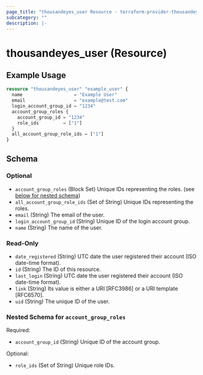 ```yaml
---
page_title: "thousandeyes_user Resource - terraform-provider-thousandeyes"
subcategory: ""
description: |-
---
```


# thousandeyes_user (Resource)



## Example Usage

```terraform
resource "thousandeyes_user" "example_user" {
  name                   = "Example User"
  email                  = "example@test.com"
  login_account_group_id = "1234"
  account_group_roles {
    account_group_id = "1234"
    role_ids         = ["1"]
  }
  all_account_group_role_ids = ["1"]
}
```

<!-- schema generated by tfplugindocs -->
## Schema

### Optional

- `account_group_roles` (Block Set) Unique IDs representing the roles. (see [below for nested schema](#nestedblock--account_group_roles))
- `all_account_group_role_ids` (Set of String) Unique IDs representing the roles.
- `email` (String) The email of the user.
- `login_account_group_id` (String) Unique ID of the login account group.
- `name` (String) The name of the user.

### Read-Only

- `date_registered` (String) UTC date the user registered their account (ISO date-time format).
- `id` (String) The ID of this resource.
- `last_login` (String) UTC date the user registered their account (ISO date-time format).
- `link` (String) Its value is either a URI [RFC3986] or a URI template [RFC6570].
- `uid` (String) The unique ID of the user.

<a id="nestedblock--account_group_roles"></a>
### Nested Schema for `account_group_roles`

Required:

- `account_group_id` (String) Unique ID of the account group.

Optional:

- `role_ids` (Set of String) Unique role IDs.


